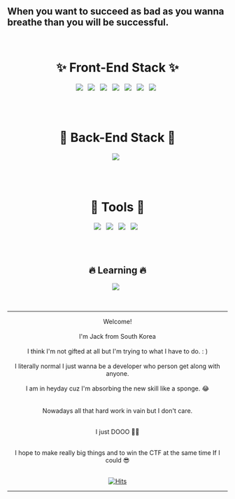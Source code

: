 ## When you want to succeed as bad as you wanna breathe than you will be successful.

<br />
<!---
Captainjack-kor/Captainjack-kor is a ✨ special ✨ repository because its `README.md` (this file) appears on your GitHub profile.
You can click the Preview link to take a look at your changes.
--->
<div align="center">
 <h1> ✨ Front-End Stack ✨</h1>
</div>

<div align="center">
<img src="https://img.shields.io/badge/JavaScript-F7DF1E?style=flat-square&logo=JavaScript&logoColor=black"/> &nbsp;
<img src="https://img.shields.io/badge/Node.js-339933?style=flat-square&logo=Node.js&logoColor=white"/></a> &nbsp;
<img src="https://img.shields.io/badge/React-61DAFB?style=flat-square&logo=React&logoColor=black"/> &nbsp;
<img src="https://img.shields.io/badge/CSS3-1572B6?style=flat-square&logo=CSS3&logoColor=white"/></a> &nbsp;
<img src="https://img.shields.io/badge/HTML5-E34F26?style=flat-square&logo=HTML5&logoColor=white"/></a> &nbsp; 
<img src="https://img.shields.io/badge/ReactHooks-B7178C?style=flat-square&logo=React&logoColor=pink"/> &nbsp;
<img src="https://img.shields.io/badge/Redux-764ABC?style=flat-square&logo=Redux&logoColor=white"/> &nbsp;
</div>

<br /> <br />

<div align="center">
 <h1> 🌈 Back-End Stack 🌈 </h1>
</div>

<div align="center">
 <img src="https://img.shields.io/badge/express-1572B6?style=flat-square&logo=EXPRESS&logoColor=red"/></a> &nbsp;
</div>

<br /> <br />


<div align="center">
 <h1> 🚀 Tools 🚀 </h1>

<img src="https://img.shields.io/badge/GitHub-181717?style=flat-square&logo=GitHub&logoColor=white"/></a> &nbsp;
<img src="https://img.shields.io/badge/GitBook-3884FF?style=flat-square&logo=GitBook&logoColor=white"/></a> &nbsp; 
<img src="https://img.shields.io/badge/Postman-FF6C37?style=flat-square&logo=Postman&logoColor=white"/></a> &nbsp;
<img src="https://img.shields.io/badge/Figma-F24E1E?style=flat-square&logo=Figma&logoColor=white"/></a> &nbsp;
</div>


<br /> <br />

<div align="center">
<h2> 🔥 Learning 🔥 </h2>

<img src="https://img.shields.io/badge/TypeScript-3178C6?style=flat-square&logo=TypeScript&logoColor=white"/></a> &nbsp;

</div>

<br />

------

<div align="center">
 Welcome! <br /><br />
 I'm Jack from South Korea <br /><br />
 I think I'm not gifted at all but I'm trying to what I have to do. : ) <br /><br />
 I literally normal I just wanna be a developer who person get along with anyone. <br /><br />
 I am in heyday cuz I'm absorbing the new skill like a sponge. 😂 <br />
 <br />
 <br />
 Nowadays all that hard work in vain but I don't care. <br /><br />
 
 I just DOOO 👊🏼 <br /><br />
 
 I hope to make really big things and to win the CTF at the same time If I could 😎 <br /><br />
 
</div>

<div align="center">
 
[![Hits](https://hits.seeyoufarm.com/api/count/incr/badge.svg?url=https%3A%2F%2Fgithub.com%2FCaptainjack-kor&count_bg=%23797979&title_bg=%23000000&icon=riotgames.svg&icon_color=%23FFFFFF&title=hits&edge_flat=false)](https://hits.seeyoufarm.com)

</div>

--------

<!-- ## literally just friends 🚫🧢 &nbsp;

<img src="https://img.shields.io/badge/Node.js-339933?style=flat-square&logo=Node.js&logoColor=white"/></a> &nbsp;

 -->
<!-- <img src="https://img.shields.io/badge/Node.js-339933?style=flat-square&logo=Node.js&logoColor=white"/></a> &nbsp; 
<img src="https://img.shields.io/badge/MySQL-4479A1?style=flat-square&logo=MySQL&logoColor=white"/></a> &nbsp; -->

<!-- -------
## Catch me outside how bout dat? 🔥
--------- -->



                                                                                                 
                                                                                            
